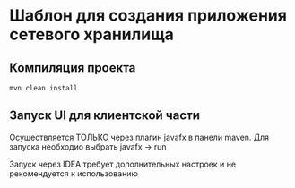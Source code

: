 # Шаблон для создания приложения сетевого хранилища

## Компиляция проекта
`mvn clean install`

## Запуск UI для клиентской части
Осуществляется ТОЛЬКО через плагин javafx в панели maven. Для запуска необходио выбрать javafx -> run

Запуск через IDEA требует дополнительных настроек и не рекомендуется к использованию
